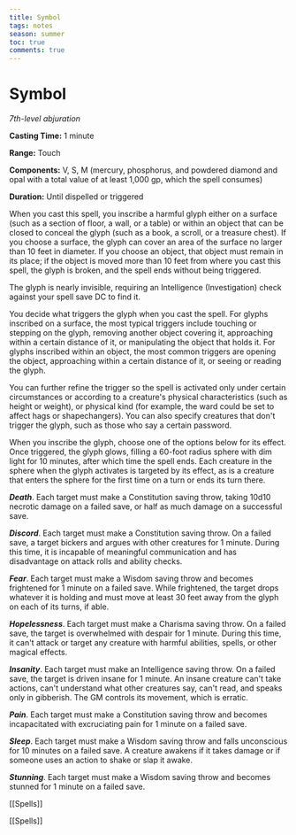 ---title: Symboltags: notesseason: summertoc: truecomments: true---
# Symbol

*7th-level abjuration*

**Casting Time:** 1 minute

**Range:** Touch

**Components:** V, S, M (mercury, phosphorus, and powdered diamond and opal with a total value of at least 1,000 gp, which the spell consumes)

**Duration:** Until dispelled or triggered

When you cast this spell, you inscribe a harmful glyph either on a surface (such as a section of floor, a wall, or a table) or within an object that can be closed to conceal the glyph (such as a book, a scroll, or a treasure chest). If you choose a surface, the glyph can cover an area of the surface no larger than 10 feet in diameter. If you choose an object, that object must remain in its place; if the object is moved more than 10 feet from where you cast this spell, the glyph is broken, and the spell ends without being triggered.

The glyph is nearly invisible, requiring an Intelligence (Investigation) check against your spell save DC to find it.

You decide what triggers the glyph when you cast the spell. For glyphs inscribed on a surface, the most typical triggers include touching or stepping on the glyph, removing another object covering it, approaching within a certain distance of it, or manipulating the object that holds it. For glyphs inscribed within an object, the most common triggers are opening the object, approaching within a certain distance of it, or seeing or reading the glyph.

You can further refine the trigger so the spell is activated only under certain circumstances or according to a creature's physical characteristics (such as height or weight), or physical kind (for example, the ward could be set to affect hags or shapechangers). You can also specify creatures that don't trigger the glyph, such as those who say a certain password.

When you inscribe the glyph, choose one of the options below for its effect. Once triggered, the glyph glows, filling a 60-foot radius sphere with dim light for 10 minutes, after which time the spell ends. Each creature in the sphere when the glyph activates is targeted by its effect, as is a creature that enters the sphere for the first time on a turn or ends its turn there.

***Death***. Each target must make a Constitution saving throw, taking 10d10 necrotic damage on a failed save, or half as much damage on a successful save.

***Discord***. Each target must make a Constitution saving throw. On a failed save, a target bickers and argues with other creatures for 1 minute. During this time, it is incapable of meaningful communication and has disadvantage on attack rolls and ability checks.

***Fear***. Each target must make a Wisdom saving throw and becomes frightened for 1 minute on a failed save. While frightened, the target drops whatever it is holding and must move at least 30 feet away from the glyph on each of its turns, if able.

***Hopelessness***. Each target must make a Charisma saving throw. On a failed save, the target is overwhelmed with despair for 1 minute. During this time, it can't attack or target any creature with harmful abilities, spells, or other magical effects.

***Insanity***. Each target must make an Intelligence saving throw. On a failed save, the target is driven insane for 1 minute. An insane creature can't take actions, can't understand what other creatures say, can't read, and speaks only in gibberish. The GM controls its movement, which is erratic.

***Pain***. Each target must make a Constitution saving throw and becomes incapacitated with excruciating pain for 1 minute on a failed save.

***Sleep***. Each target must make a Wisdom saving throw and falls unconscious for 10 minutes on a failed save. A creature awakens if it takes damage or if someone uses an action to shake or slap it awake.

***Stunning***. Each target must make a Wisdom saving throw and becomes stunned for 1 minute on a failed save.



[[Spells]]

[[Spells]]
